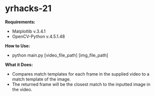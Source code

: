 # yrhacks-21

**Requirements:**
  - Matplotlib v.3.4.1
  - OpenCV-Python v.4.5.1.48


**How to Use:**
  - python main.py [video_file_path] [img_file_path]


**What it Does:**
  - Compares match templates for each frame in the supplied video to a match template of the image.
  - The returned frame will be the closest match to the inputted image in the video.

